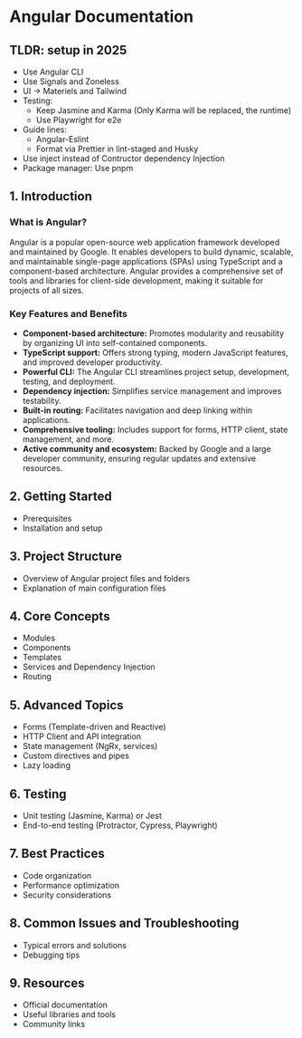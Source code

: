 # Angular Documentation

## TLDR: setup in 2025
- Use Angular CLI
- Use Signals and Zoneless
- UI -> Materiels and Tailwind
- Testing:
  - Keep Jasmine and Karma (Only Karma will be replaced, the runtime)
  - Use Playwright for e2e
- Guide lines:
  - Angular-Eslint
  - Format via Prettier in lint-staged and Husky
- Use inject instead of Contructor dependency Injection
- Package manager: Use pnpm

## 1. Introduction

### What is Angular?
Angular is a popular open-source web application framework developed and maintained by Google. It enables developers to build dynamic, scalable, and maintainable single-page applications (SPAs) using TypeScript and a component-based architecture. Angular provides a comprehensive set of tools and libraries for client-side development, making it suitable for projects of all sizes.

### Key Features and Benefits
- **Component-based architecture:** Promotes modularity and reusability by organizing UI into self-contained components.
- **TypeScript support:** Offers strong typing, modern JavaScript features, and improved developer productivity.
- **Powerful CLI:** The Angular CLI streamlines project setup, development, testing, and deployment.
- **Dependency injection:** Simplifies service management and improves testability.
- **Built-in routing:** Facilitates navigation and deep linking within applications.
- **Comprehensive tooling:** Includes support for forms, HTTP client, state management, and more.
- **Active community and ecosystem:** Backed by Google and a large developer community, ensuring regular updates and extensive resources.


## 2. Getting Started
- Prerequisites
- Installation and setup


## 3. Project Structure
- Overview of Angular project files and folders
- Explanation of main configuration files

## 4. Core Concepts
- Modules
- Components
- Templates
- Services and Dependency Injection
- Routing

## 5. Advanced Topics
- Forms (Template-driven and Reactive)
- HTTP Client and API integration
- State management (NgRx, services)
- Custom directives and pipes
- Lazy loading

## 6. Testing
- Unit testing (Jasmine, Karma) or Jest
- End-to-end testing (Protractor, Cypress, Playwright)

## 7. Best Practices
- Code organization
- Performance optimization
- Security considerations

## 8. Common Issues and Troubleshooting
- Typical errors and solutions
- Debugging tips

## 9. Resources
- Official documentation
- Useful libraries and tools
- Community links
